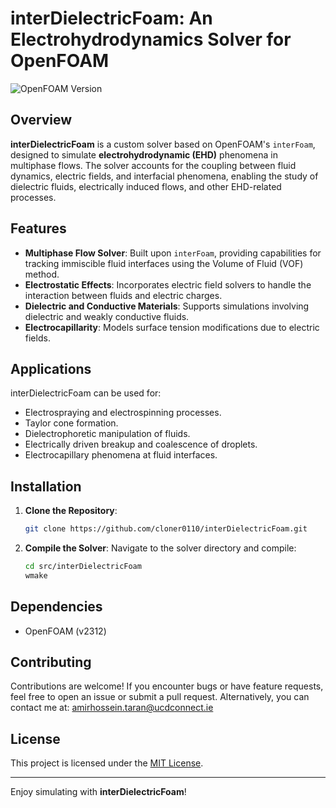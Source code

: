 # interDielectricFoam: An Electrohydrodynamics Solver for OpenFOAM

![OpenFOAM Version](https://img.shields.io/badge/OpenFOAM-V2312-blue)

## Overview

**interDielectricFoam** is a custom solver based on OpenFOAM's `interFoam`, designed to simulate **electrohydrodynamic (EHD)** phenomena in multiphase flows. The solver accounts for the coupling between fluid dynamics, electric fields, and interfacial phenomena, enabling the study of dielectric fluids, electrically induced flows, and other EHD-related processes.

## Features

- **Multiphase Flow Solver**: Built upon `interFoam`, providing capabilities for tracking immiscible fluid interfaces using the Volume of Fluid (VOF) method.
- **Electrostatic Effects**: Incorporates electric field solvers to handle the interaction between fluids and electric charges.
- **Dielectric and Conductive Materials**: Supports simulations involving dielectric and weakly conductive fluids.
- **Electrocapillarity**: Models surface tension modifications due to electric fields.

## Applications

interDielectricFoam can be used for:

- Electrospraying and electrospinning processes.
- Taylor cone formation.
- Dielectrophoretic manipulation of fluids.
- Electrically driven breakup and coalescence of droplets.
- Electrocapillary phenomena at fluid interfaces.

## Installation

1. **Clone the Repository**:
   ```bash
   git clone https://github.com/cloner0110/interDielectricFoam.git
   ```

2. **Compile the Solver**:
   Navigate to the solver directory and compile:
   ```bash
   cd src/interDielectricFoam
   wmake
   ```


<!-- ## Examples

Example cases are provided in the `tutorials/` directory. These include:

- **Electrospraying**: Demonstrates the formation of a Taylor cone.
- **Droplet Dynamics**: Simulates droplet coalescence under electric fields.
- **Dielectrophoresis**: Shows particle motion in response to non-uniform electric fields. -->

## Dependencies

- OpenFOAM (v2312)

## Contributing

Contributions are welcome! If you encounter bugs or have feature requests, feel free to open an issue or submit a pull request. Alternatively, you can contact me at: [amirhossein.taran@ucdconnect.ie](mailto:amirhossein.taran@ucdconnect.ie)

## License

This project is licensed under the [MIT License](LICENSE).

---

Enjoy simulating with **interDielectricFoam**!